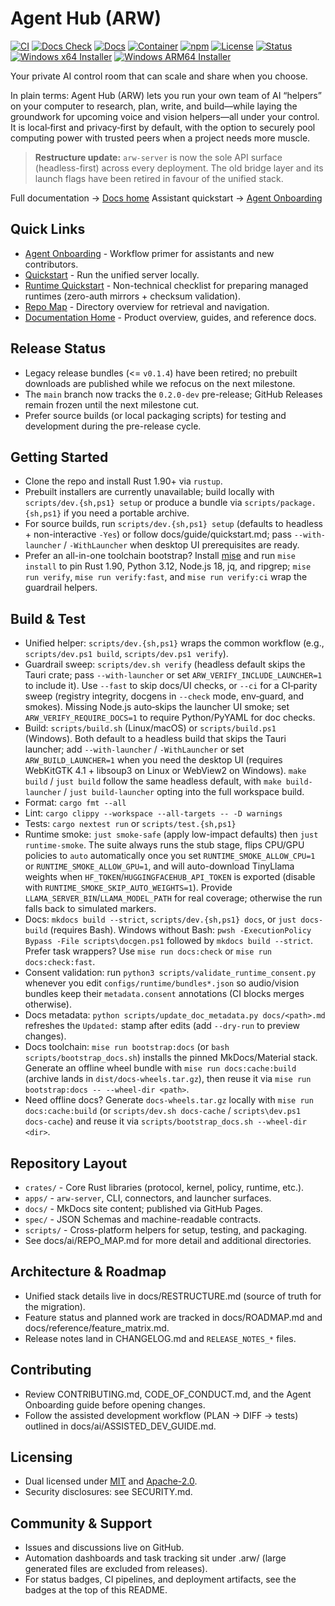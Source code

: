 # Agent Hub (ARW)

<div align="left">

[![CI](https://github.com/t3hw00t/ARW/actions/workflows/ci.yml/badge.svg)](https://github.com/t3hw00t/ARW/actions/workflows/ci.yml)
[![Docs Check](https://github.com/t3hw00t/ARW/actions/workflows/docs-check.yml/badge.svg)](https://github.com/t3hw00t/ARW/actions/workflows/docs-check.yml)
[![Docs](https://img.shields.io/badge/docs-material%20for%20mkdocs-blue)](docs/index.md)
[![Container](https://img.shields.io/badge/ghcr-arw--server-blue?logo=docker)](https://ghcr.io/t3hw00t/arw-server)
[![npm](https://img.shields.io/npm/v/%40arw%2Fclient?label=%40arw%2Fclient)](https://www.npmjs.com/package/@arw/client)
[![License](https://img.shields.io/badge/license-MIT%20OR%20Apache--2.0-informational)](#licensing)
[![Status](https://img.shields.io/badge/status-pre--release-purple)](#release-status)
[![Windows x64 Installer](https://img.shields.io/badge/Windows%20x64-Installer-blue?logo=windows)](docs/guide/windows_install.md#installer-status)
[![Windows ARM64 Installer](https://img.shields.io/badge/Windows%20ARM64-Installer-blue?logo=windows)](docs/guide/windows_install.md#installer-status)

</div>

Your private AI control room that can scale and share when you choose.

In plain terms: Agent Hub (ARW) lets you run your own team of AI “helpers” on your computer to research, plan, write, and build—while laying the groundwork for upcoming voice and vision helpers—all under your control. It is local‑first and privacy‑first by default, with the option to securely pool computing power with trusted peers when a project needs more muscle.

> **Restructure update:** `arw-server` is now the sole API surface (headless-first) across every deployment. The old bridge layer and its launch flags have been retired in favour of the unified stack.

Full documentation → [Docs home](docs/index.md)
Assistant quickstart → [Agent Onboarding](docs/ai/AGENT_ONBOARDING.md)

## Quick Links
- [Agent Onboarding](docs/ai/AGENT_ONBOARDING.md) - Workflow primer for assistants and new contributors.
- [Quickstart](docs/guide/quickstart.md) - Run the unified server locally.
- [Runtime Quickstart](docs/guide/runtime_quickstart.md) - Non-technical checklist for preparing managed runtimes (zero-auth mirrors + checksum validation).
- [Repo Map](docs/ai/REPO_MAP.md) - Directory overview for retrieval and navigation.
- [Documentation Home](docs/index.md) - Product overview, guides, and reference docs.

## Release Status
- Legacy release bundles (<= `v0.1.4`) have been retired; no prebuilt downloads are published while we refocus on the next milestone.
- The `main` branch now tracks the `0.2.0-dev` pre-release; GitHub Releases remain frozen until the next milestone cut.
- Prefer source builds (or local packaging scripts) for testing and development during the pre-release cycle.

## Getting Started
- Clone the repo and install Rust 1.90+ via `rustup`.
- Prebuilt installers are currently unavailable; build locally with `scripts/dev.{sh,ps1} setup` or produce a bundle via `scripts/package.{sh,ps1}` if you need a portable archive.
- For source builds, run `scripts/dev.{sh,ps1} setup` (defaults to headless + non-interactive `-Yes`) or follow docs/guide/quickstart.md; pass `--with-launcher` / `-WithLauncher` when desktop UI prerequisites are ready.
- Prefer an all-in-one toolchain bootstrap? Install [mise](https://mise.jdx.dev) and run `mise install` to pin Rust 1.90, Python 3.12, Node.js 18, jq, and ripgrep; `mise run verify`, `mise run verify:fast`, and `mise run verify:ci` wrap the guardrail helpers.

## Build & Test
- Unified helper: `scripts/dev.{sh,ps1}` wraps the common workflow (e.g., `scripts/dev.ps1 build`, `scripts/dev.ps1 verify`).
- Guardrail sweep: `scripts/dev.sh verify` (headless default skips the Tauri crate; pass `--with-launcher` or set `ARW_VERIFY_INCLUDE_LAUNCHER=1` to include it). Use `--fast` to skip docs/UI checks, or `--ci` for a CI‑parity sweep (registry integrity, docgens in `--check` mode, env‑guard, and smokes). Missing Node.js auto‑skips the launcher UI smoke; set `ARW_VERIFY_REQUIRE_DOCS=1` to require Python/PyYAML for doc checks.
- Build: `scripts/build.sh` (Linux/macOS) or `scripts/build.ps1` (Windows). Both default to a headless build that skips the Tauri launcher; add `--with-launcher` / `-WithLauncher` or set `ARW_BUILD_LAUNCHER=1` when you need the desktop UI (requires WebKitGTK 4.1 + libsoup3 on Linux or WebView2 on Windows). `make build` / `just build` follow the same headless default, with `make build-launcher` / `just build-launcher` opting into the full workspace build.
- Format: `cargo fmt --all`
- Lint: `cargo clippy --workspace --all-targets -- -D warnings`
- Tests: `cargo nextest run` or `scripts/test.{sh,ps1}`
- Runtime smoke: `just smoke-safe` (apply low-impact defaults) then `just runtime-smoke`. The suite always runs the stub stage, flips CPU/GPU policies to `auto` automatically once you set `RUNTIME_SMOKE_ALLOW_CPU=1` or `RUNTIME_SMOKE_ALLOW_GPU=1`, and will auto-download TinyLlama weights when `HF_TOKEN`/`HUGGINGFACEHUB_API_TOKEN` is exported (disable with `RUNTIME_SMOKE_SKIP_AUTO_WEIGHTS=1`). Provide `LLAMA_SERVER_BIN`/`LLAMA_MODEL_PATH` for real coverage; otherwise the run falls back to simulated markers.
- Docs: `mkdocs build --strict`, `scripts/dev.{sh,ps1} docs`, or `just docs-build` (requires Bash). Windows without Bash: `pwsh -ExecutionPolicy Bypass -File scripts\docgen.ps1` followed by `mkdocs build --strict`. Prefer task wrappers? Use `mise run docs:check` or `mise run docs:check:fast`.
- Consent validation: run `python3 scripts/validate_runtime_consent.py` whenever you edit `configs/runtime/bundles*.json` so audio/vision bundles keep their `metadata.consent` annotations (CI blocks merges otherwise).
- Docs metadata: `python scripts/update_doc_metadata.py docs/<path>.md` refreshes the `Updated:` stamp after edits (add `--dry-run` to preview changes).
- Docs toolchain: `mise run bootstrap:docs` (or `bash scripts/bootstrap_docs.sh`) installs the pinned MkDocs/Material stack. Generate an offline wheel bundle with `mise run docs:cache:build` (archive lands in `dist/docs-wheels.tar.gz`), then reuse it via `mise run bootstrap:docs -- --wheel-dir <path>`.
- Need offline docs? Generate `docs-wheels.tar.gz` locally with `mise run docs:cache:build` (or `scripts/dev.sh docs-cache` / `scripts\dev.ps1 docs-cache`) and reuse it via `scripts/bootstrap_docs.sh --wheel-dir <dir>`.

## Repository Layout
- `crates/` - Core Rust libraries (protocol, kernel, policy, runtime, etc.).
- `apps/` - `arw-server`, CLI, connectors, and launcher surfaces.
- `docs/` - MkDocs site content; published via GitHub Pages.
- `spec/` - JSON Schemas and machine-readable contracts.
- `scripts/` - Cross-platform helpers for setup, testing, and packaging.
- See docs/ai/REPO_MAP.md for more detail and additional directories.

## Architecture & Roadmap
- Unified stack details live in docs/RESTRUCTURE.md (source of truth for the migration).
- Feature status and planned work are tracked in docs/ROADMAP.md and docs/reference/feature_matrix.md.
- Release notes land in CHANGELOG.md and `RELEASE_NOTES_*` files.

## Contributing
- Review CONTRIBUTING.md, CODE_OF_CONDUCT.md, and the Agent Onboarding guide before opening changes.
- Follow the assisted development workflow (PLAN -> DIFF -> tests) outlined in docs/ai/ASSISTED_DEV_GUIDE.md.

## Licensing
- Dual licensed under [MIT](LICENSE-MIT) and [Apache-2.0](LICENSE-APACHE).
- Security disclosures: see SECURITY.md.

## Community & Support
- Issues and discussions live on GitHub.
- Automation dashboards and task tracking sit under .arw/ (large generated files are excluded from releases).
- For status badges, CI pipelines, and deployment artifacts, see the badges at the top of this README.
